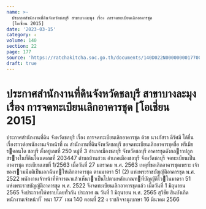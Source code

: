 ```yaml
---
name: >-
  ประกาศสำนักงานที่ดินจังหวัดชลบุรี สาขาบางละมุง เรื่อง การจดทะเบียนเลิกอาคารชุด
  [โอเชี่ยน 2015]
date: '2023-03-15'
category: ง
volume: 140
section: 22
page: 177
source: 'https://ratchakitcha.soc.go.th/documents/140D022N0000000017700.pdf'
draft: true
---
```


# ประกาศสำนักงานที่ดินจังหวัดชลบุรี สาขาบางละมุง เรื่อง การจดทะเบียนเลิกอาคารชุด [โอเชี่ยน 2015]

ประกาศสํานักงานที่ดิน จังหวัดชลบุรี เรื่อง การจดทะเบียนเลิกอาคารชุด ด้วย นางภัสรา ดีรัศมี ได้ยื่นเรื่องราวต่อพนักงานเจ้าหน้าที่ ณ สํานักงานที่ดินจังหวัดชลบุรี ขอจดทะเบียนเลิกอาคารชุดชื่อ พรีเมียรคอนโด ชลบุรี ตั้งอยู่เลขที่ 250 หมู่ที่ 3 อําเภอเมืองชลบุรี จังหวัดชลบุรี อาคารชุดดังกลาวปลูกสรางในที่ดินโฉนดเลขที่ 203447 ตําบลบ้านสวน อําเภอเมืองชลบุรี จังหวัดชลบุรี จดทะเบียนเป็นอาคารชุด ทะเบียนเลขที่ 1/2563 เมื่อวันที่ 27 มกราคม พ.ศ. 2563 เหตุที่ขอเลิกอาคารชุดเพราะ เจ้าของรวมมีมติเป็นเอกฉันทให้เลิกอาคารชุด ตามมาตรา 51 (2) แห่งพระราชบัญญัติอาคารชุด พ.ศ. 2522 พนักงานเจ้าหน้าที่พิจารณาแล้วเห็นวาเป็นไปตามหลักเกณฑที่บัญญัติไวในมาตรา 51 แห่งพระราชบัญญัติอาคารชุด พ.ศ. 2522 จึงจดทะเบียนเลิกอาคารชุดแล้ว เมื่อวันที่ 1 มิถุนายน 2565 จึงประกาศให้ทราบโดยทั่วกัน ประกาศ ณ วันที่ 1 มิถุนายน พ.ศ. 2565 สุวิชัย สินบังเกิด พนักงานเจ้าหน้าที่ ้ หนา 177 ่ เลม 140 ตอนที่ 22 ง ราชกิจจานุเบกษา 16 มีนาคม 2566
